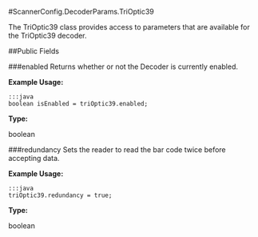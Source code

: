 #ScannerConfig.DecoderParams.TriOptic39

The TriOptic39 class provides access to parameters that are available for the TriOptic39 decoder.

##Public Fields

###enabled
Returns whether or not the Decoder is currently enabled.

**Example Usage:**

    :::java
    boolean isEnabled = triOptic39.enabled;


**Type:**

boolean


###redundancy
Sets the reader to read the bar code twice before accepting data.

**Example Usage:**

    :::java
    triOptic39.redundancy = true;

**Type:**

boolean